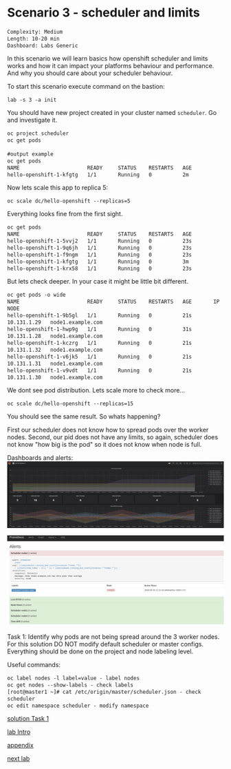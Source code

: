 # Scenario 3 - scheduler and limits

```
Complexity: Medium
Length: 10-20 min
Dashboard: Labs Generic
```

In this scenario we will learn basics how openshift scheduler and limits works and how it can impact your platforms behaviour and performance. And why you should care about your scheduler behaviour.

To start this scenario execute command on the bastion:
```
lab -s 3 -a init
```

You should have new project created in your cluster named `scheduler`. Go and investigate it.

```
oc project scheduler
oc get pods

#output example
oc get pods
NAME                      READY     STATUS    RESTARTS   AGE
hello-openshift-1-kfgtg   1/1       Running   0          2m
```

Now lets scale this app to replica 5:
```
oc scale dc/hello-openshift --replicas=5
```

Everything looks fine from the first sight.
```
oc get pods
NAME                      READY     STATUS    RESTARTS   AGE
hello-openshift-1-5vvj2   1/1       Running   0          23s
hello-openshift-1-9q6jh   1/1       Running   0          23s
hello-openshift-1-f9ngm   1/1       Running   0          23s
hello-openshift-1-kfgtg   1/1       Running   0          3m
hello-openshift-1-krx58   1/1       Running   0          23s
```

But lets check deeper. In your case it might be little bit different.
```
oc get pods -o wide
NAME                      READY     STATUS    RESTARTS   AGE       IP            NODE
hello-openshift-1-9b5gl   1/1       Running   0          21s       10.131.1.29   node1.example.com
hello-openshift-1-hwp9g   1/1       Running   0          31s       10.131.1.28   node1.example.com
hello-openshift-1-kczrg   1/1       Running   0          21s       10.131.1.32   node1.example.com
hello-openshift-1-v6jk5   1/1       Running   0          21s       10.131.1.31   node1.example.com
hello-openshift-1-v9vdt   1/1       Running   0          21s       10.131.1.30   node1.example.com
```

We dont see pod distribution. Lets scale more to check more...

```
oc scale dc/hello-openshift --replicas=15
```

You should see the same result. So whats happening? 

First our scheduler does not know how to spread pods over the worker nodes. 
Second, our pid does not have any limits, so again, scheduler does not know "how big is the pod" so it does not know when node is full. 

Dashboards and alerts:
![alt text](img/1-pod-count.png)

![alt text](img/2-alert.png)

Task 1: Identify why pods are not being spread around the 3 worker nodes.
For this solution DO NOT modify default scheduler or master configs. Everything should be done on the project and node labeling level.

Useful commands:
```
oc label nodes -l label=value - label nodes
oc get nodes --show-labels - check labels
[root@master1 ~]# cat /etc/origin/master/scheduler.json - check scheduler
oc edit namespace scheduler - modify namespace
```

[solution Task 1](solution_part1.md)

[lab Intro](../README.md)

[appendix](appendix.md)

[next lab](../scenario4/part1.md)